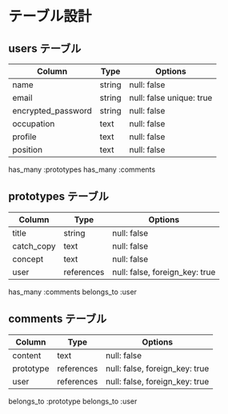 # テーブル設計

## users テーブル

| Column             | Type   | Options                  |
| ------------------ | ------ | -----------              |
| name               | string | null: false              |
| email              | string | null: false  unique: true|
| encrypted_password | string | null: false              |
| occupation         | text   | null: false              |
| profile            | text   | null: false              |
| position           | text   | null: false              |

has_many :prototypes
has_many :comments

## prototypes テーブル

| Column       | Type       | Options                        |
| ------       | ---------- | ------------------------------ |
| title        | string     | null: false                    |
| catch_copy   | text       | null: false                    |
| concept      | text       | null: false                    |
| user         | references | null: false, foreign_key: true |

has_many :comments
belongs_to :user

## comments テーブル

| Column  | Type       | Options                        |
| ------- | ---------- | ------------------------------ |
| content | text       | null: false                    |
|prototype| references | null: false, foreign_key: true |
| user    | references | null: false, foreign_key: true |

belongs_to :prototype
belongs_to :user
